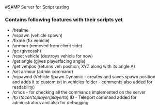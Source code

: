 #SAMP Server for Script testing

### Contains following features with their scripts yet

* /healme
* /vspawn (vehicle spawn)
* /fixme (fix vehicle)
* ~~/armour (removed from client side)~~
* /gc (givecash)
* /reset vehicle (destroys vehicle for now)
* /get angle (gives playerfacing angle)
* /get vehpos (returns veh position, XYZ along with its angle A)
* /set armour (admin command)
* /vspawnd (Vehicle Spawn Dynamic - creates and saves spawn position and adds it to custom.txt in vehicles folder - comments also added for readability)
* /cmds - for checking all the commands implemented on the server
* /tp (_tocar_/_toplayer_/_playerto_) ID - Teleport command added for administrators and also for debugging